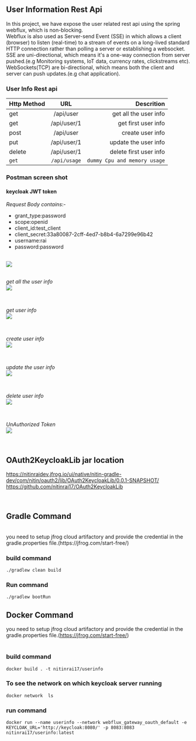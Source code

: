 ## User Information Rest Api
In this project, we have expose the user related rest api using the spring webflux, which is non-blocking.</br>
Webflux is also used as Server-send Event (SSE) in which allows a client (browser) to listen (real-time) to a stream of events on a long-lived standard HTTP connection rather than polling a server or establishing a websocket.</br>
SSE are uni-directional, which means it's a one-way connection from server pushed.(e.g Monitoring systems, IoT data, currency rates, clickstreams etc).</br>
WebSockets(TCP) are bi-directional, which means both the client and server can push updates.(e.g chat application).

### User Info  Rest api 
 
|  Http Method  | URL           | Descrition            |
| ------------- |:-------------:| --------------------: |
| get           | /api/user     | get all the user info |
| get           | /api/user/1   | get first user info   |
| post          | /api/user     | create user info      |
| put           | /api/user/1   | update the user info  |
| delete        | /api/user/1   | delete first user info|
| `get`         | `/api/usage`    | `dummy Cpu and memory usage`|

### Postman screen shot
#### keycloak JWT token
*Request Body contains*:- <br/>
 * grant_type:password
 * scope:openid
 * client_id:test_client
 * client_secret:33a80087-2cff-4ed7-b8b4-6a7299e96b42
 * username:rai
 * password:password

<br/>
<img src="../images/get_Token.gif">
<br/>
<br/>

*get all the user info*
<br/>
<img src="../images/get_all_user_info.gif">
<br/>

<br/>

*get user info*
<br/>
<img src="../images/get_one_user_info.gif">
<br/>

<br/>

*create user info*
<br/>
<img src="../images/create_user_info.gif">
<br/>

<br/>

*update the user info*
<br/>
<img src="../images/update_user_info.gif">
<br/>

<br/>

*delete user info*
<br/>
<img src="../images/delete_user_info.gif">
<br/>

<br/>

*UnAuthorized Token*
<br/>
<img src="../images/Unauthorized_token.gif">
<br/>

<br/>

## OAuth2KeycloakLib jar location 
https://nitinraidev.jfrog.io/ui/native/nitin-gradle-dev/com/nitin/oauth2/lib/OAuth2KeycloakLib/0.0.1-SNAPSHOT/
<br/>
https://github.com/nitinrai17/OAuth2KeycloakLib

<br/>

## Gradle Command 
<br/>
you need to setup jfrog cloud artifactory and provide the credential in the gradle.properties file.(https://jfrog.com/start-free/) <br/>

### build command 
`
./gradlew clean build
`

### Run command 
`
./gradlew bootRun
`
<br/>

## Docker Command 
you need to setup jfrog cloud artifactory and provide the credential in the gradle.properties file.(https://jfrog.com/start-free/) <br/>
<br/>

###  build command 
`
 docker build . -t nitinrai17/userinfo
`

### To see the network on which keycloak server running
`
docker network  ls
`

###  run command 
`
docker run --name userinfo --network webflux_gateway_oauth_default -e KEYCLOAK_URL='http://keycloak:8080/' -p 8083:8083 nitinrai17/userinfo:latest
`